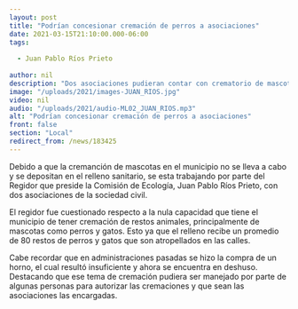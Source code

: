 ```yaml
---
layout: post
title: "Podrían concesionar cremación de perros a asociaciones"
date: 2021-03-15T21:10:00.000-06:00
tags:
  
  - Juan Pablo Ríos Prieto
  
author: nil
description: "Dos asociaciones pudieran contar con crematorio de mascotas."
image: "/uploads/2021/images-JUAN_RIOS.jpg"
video: nil
audio: "/uploads/2021/audio-ML02_JUAN_RIOS.mp3"
alt: "Podrían concesionar cremación de perros a asociaciones"
front: false
section: "Local"
redirect_from: /news/183425
---
```


Debido a que la cremanción de mascotas en el municipio no se lleva a cabo y se depositan en el relleno sanitario, se esta trabajando por parte del Regidor que preside la Comisión de Ecología, Juan Pablo Ríos Prieto, con dos asociaciones de la sociedad civil.

El regidor fue cuestionado respecto a la nula capacidad que tiene el municipio de tener cremación de restos animales, principalmente de mascotas como perros y gatos. Esto ya que el relleno recibe un promedio de 80 restos de perros y gatos que son atropellados en las calles.
 
Cabe recordar que en administraciones pasadas se hizo la compra de un horno, el cual resultó insuficiente y ahora se encuentra en deshuso. Destacando que ese tema de cremación pudiera ser manejado por parte de algunas personas para autorizar las cremaciones y que sean las asociaciones las encargadas.
